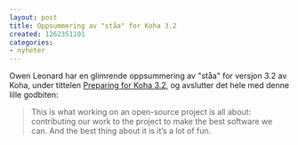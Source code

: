 ```yaml
---
layout: post
title: Oppsummering av "ståa" for Koha 3.2
created: 1262351101
categories:
- nyheter
---
```

<p>Owen Leonard har en glimrende oppsummering av "ståa" for versjon 3.2 av Koha, under tittelen <a href="http://www.myacpl.org/koha/?p=503">Preparing for Koha 3.2</a>, og avslutter det hele med denne lille godbiten:</p>
<blockquote><p>This is what working on an open-source project is all about: contributing our work to the project to make the best software we can. And the best thing about it is it’s a lot of fun.</p></blockquote>
